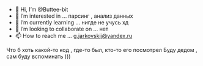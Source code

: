 - 👋 Hi, I’m @Buttee-bit
- 👀 I’m interested in ... парсинг , анализ данных
- 🌱 I’m currently learning ... нигде не учусь хд 
- 💞️ I’m looking to collaborate on ... нет 
- 📫 How to reach me ... g.jarkovskij@yandex.ru

Что б хоть какой-то код , где-то был, кто-то его посмотрел 
Буду дедом , сам буду вспоминать )))
<!---
Buttee-bit/Buttee-bit is a ✨ special ✨ repository because its `README.md` (this file) appears on your GitHub profile.
You can click the Preview link to take a look at your changes.
--->
